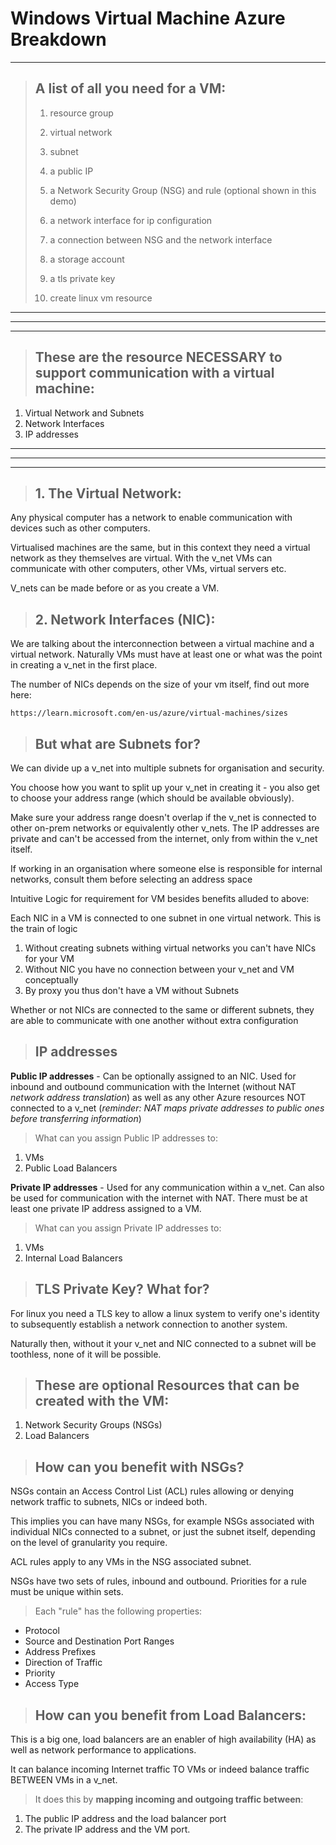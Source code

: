 # Windows Virtual Machine Azure Breakdown
---
> ## A list of all you need for a VM:
> 1. resource group
>
> 
> 1. virtual network
> 1. subnet
> 1. a public IP
> 1. a Network Security Group (NSG) and rule (optional shown in this demo)
> 1. a network interface for ip configuration
> 1. a connection between NSG and the network interface
> 1. a storage account
> 1. a tls private key 
> 1. create linux vm resource 
---
---
---
> ## These are the resource **NECESSARY** to support communication with a virtual machine:
 1. Virtual Network and Subnets
 1. Network Interfaces
 1. IP addresses

---
---
---

>## 1. The Virtual Network:
Any physical computer has a network to enable communication with devices such as other computers.

Virtualised machines are the same, but in this context they need a virtual network as they themselves are virtual. With the v_net VMs can communicate with other computers, other VMs, virtual servers etc.

V_nets can be made before or as you create a VM.

>## 2. Network Interfaces (NIC):
We are talking about the interconnection between a virtual machine and a virtual network. Naturally VMs must have at least one or what was the point in creating a v_net in the first place.

The number of NICs depends on the size of your vm itself, find out more here:

``https://learn.microsoft.com/en-us/azure/virtual-machines/sizes``

>## But what are Subnets for?
We can divide up a v_net into multiple subnets for organisation and security. 

You choose how you want to split up your v_net in creating it - you also get to choose your address range (which should be available obviously).

Make sure your address range doesn't overlap if the v_net is connected to other on-prem networks or equivalently other v_nets. The IP addresses are private and can't be accessed from the internet, only from within the v_net itself.

If working in an organisation where someone else is responsible for internal networks, consult them before selecting an address space

Intuitive Logic for requirement for VM besides benefits alluded to above:

Each NIC in a VM is connected to one subnet in one virtual network. This is the train of logic

1. Without creating subnets withing virtual networks you can't have NICs for your VM
2. Without NIC you have no connection between your v_net and VM conceptually
3. By proxy you thus don't have a VM without Subnets

Whether or not NICs are connected to the same or different subnets, they are able to communicate with one another without extra configuration

>## IP addresses
**Public IP addresses** - Can be optionally assigned to an NIC. Used for inbound and outbound communication with the Internet (without NAT *network address translation*) as well as any other Azure resources NOT connected to a v_net
(*reminder: NAT maps private addresses to public ones before transferring information*)
>What can you assign Public IP addresses to:
1. VMs
2. Public Load Balancers

**Private IP addresses** - Used for any communication within a v_net. Can also be used for communication with the internet with NAT. There must be at least one private IP address assigned to a VM.

>What can you assign Private IP addresses to:
1. VMs
2. Internal Load Balancers
>## TLS Private Key? What for?
For linux you need a TLS key to allow a linux system to verify one's identity to subsequently establish a network connection to another system.

Naturally then, without it your v_net and NIC connected to a subnet will be toothless, none of it will be possible.

>## These are optional Resources that can be created with the VM:
1. Network Security Groups (NSGs)
2. Load Balancers 

>## How can you benefit with NSGs?
NSGs contain an Access Control List (ACL) rules allowing or denying network traffic to subnets, NICs or indeed both. 

This implies you can have many NSGs, for example NSGs associated with individual NICs connected to a subnet, or just the subnet itself, depending on the level of granularity you require.

ACL rules apply to any VMs in the NSG associated subnet.

NSGs have two sets of rules, inbound and outbound. Priorities for a rule must be unique within sets.

>Each "rule" has the following properties:
- Protocol
- Source and Destination Port Ranges
- Address Prefixes
- Direction of Traffic
- Priority
- Access Type

>## How can you benefit from Load Balancers:
This is a big one, load balancers are an enabler of high availability (HA) as well as network performance to applications.

It can balance incoming Internet traffic TO VMs or indeed balance traffic BETWEEN VMs in a v_net.

>It does this by **mapping incoming and outgoing traffic between**:

1. The public IP address and the load balancer port
2. The private IP address and the VM port.


